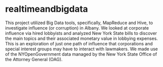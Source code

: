 # realtimeandbigdata
This project utilized Big Data tools, specifically, MapReduce and Hive, to investigate influence (or corruption) in Albany. We looked at corporate influence via hired lobbyists and analyzed New York State bills to discover the main topics and their associated monetary value in lobbying expenses. This is an exploration of just one path of influence that corporations and special interest groups may have to interact with lawmakers. We made use of the NYOpenGovernment data managed by the New York State Office of the Attorney General (OAG).
